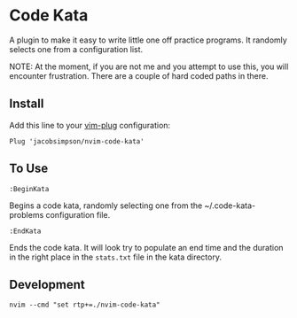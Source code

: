 # Code Kata

A plugin to make it easy to write little one off practice programs. It randomly
selects one from a configuration list.

NOTE: At the moment, if you are not me and you attempt to use this, you will
encounter frustration. There are a couple of hard coded paths in there.

## Install

Add this line to your [vim-plug](https://github.com/junegunn/vim-plug)
configuration:

```VimL
Plug 'jacobsimpson/nvim-code-kata'
```

## To Use

```VimL
:BeginKata
```

Begins a code kata, randomly selecting one from the ~/.code-kata-problems
configuration file.

```VimL
:EndKata
```

Ends the code kata. It will look try to populate an end time and the duration
in the right place in the `stats.txt` file in the kata directory.

## Development

```
nvim --cmd "set rtp+=./nvim-code-kata"
```

